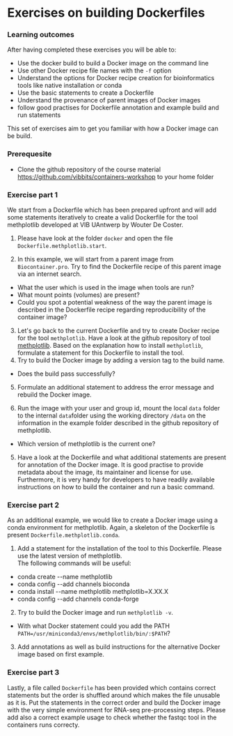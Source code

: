 # Exercises on building Dockerfiles

### Learning outcomes
After having completed these exercises you will be able to:  
* Use the docker build to build a Docker image on the command line
* Use other Docker recipe file names with the `-f` option
* Understand the options for Docker recipe creation for bioinformatics tools like native installation or conda
* Use the basic statements to create a Dockerfile
* Understand the provenance of parent images of Docker images
* follow good practises for Dockerfile annotation and example build and run statements

This set of exercises aim to get you familiar with how a Docker image can be build. 

### Prerequesite

- Clone the github repository of the course material https://github.com/vibbits/containers-workshop to your home folder

### Exercise part 1

We start from a Dockerfile which has been prepared upfront and will add some statements iteratively to create a valid Dockerfile for the tool methplotlib developed at VIB UAntwerp by Wouter De Coster.

1. Please have look at the folder `docker` and open the file `Dockerfile.methplotlib.start`.

1. In this example, we will start from a parent image from `Biocontainer.pro`. Try to find the Dockerfile recipe of this parent image via an internet search.

- What the user which is used in the image when tools are run?
- What mount points (volumes) are present?
- Could you spot a potential weakness of the way the parent image is described in the Dockerfile recipe regarding reproducibility of the container image?

3. Let's go back to the current Dockerfile and try to create Docker recipe for the tool `methplotlib`. Have a look at the github repository of tool [methplotlib](https://bio.tools/methplotlib). Based on the explanation how to install `methplotlib`, formulate a statement for this Dockerfile to install the tool.
3. Try to build the Docker image by adding a version tag to the build name.

- Does the build pass successfully?

5. Formulate an additional statement to address the error message and rebuild the Docker image. 

5. Run the image with your user and group id, mount the local `data` folder to the internal `data`folder using the working directory `/data` on the information in the example folder described in the github repository of methplotlib.

- Which version of methplotlib is the current one?

5. Have a look at the Dockerfile and what additional statements are present for annotation of the Docker image. It is good practise to provide metadata about the image, its maintainer and license for use. Furthermore, it is very handy for developers to have readily available instructions on how to build the container and run a basic command.

### Exercise part 2

As an additional example, we would like to create a Docker image using a conda environment for methplotlib. Again, a skeleton of the Dockerfile is present `Dockerfile.methplotlib.conda`.

1. Add a statement for the installation of the tool to this Dockerfile. Please use the latest version of methplotlib.  
The following commands will be useful:

- conda create --name methplotlib
- conda config --add channels bioconda
- conda install --name methplotlib methplotlib=X.XX.X
- conda config --add channels conda-forge

2. Try to build the Docker image and run `methplotlib -v`.

- With what Docker statement could you add the PATH `PATH=/usr/miniconda3/envs/methplotlib/bin/:$PATH`?

3. Add annotations as well as build instructions for the alternative Docker image based on first example.

### Exercise part 3
Lastly, a file called `Dockerfile` has been provided which contains correct statements but the order is shuffled around which makes the file unusable as it is.
Put the statements in the correct order and build the Docker image with the very simple environment for RNA-seq pre-processing steps.
Please add also a correct example usage to check whether the fastqc tool in the containers runs correcty.

